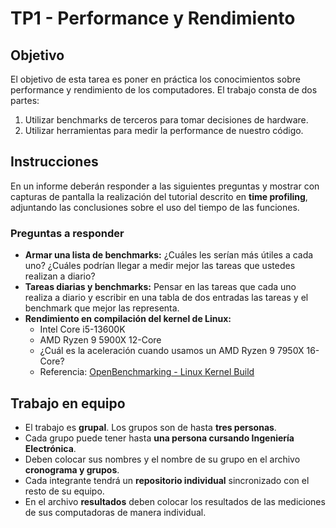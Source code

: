 # TP1 - Performance y Rendimiento

## Objetivo
El objetivo de esta tarea es poner en práctica los conocimientos sobre performance y rendimiento de los computadores. El trabajo consta de dos partes:
1. Utilizar benchmarks de terceros para tomar decisiones de hardware.
2. Utilizar herramientas para medir la performance de nuestro código.

## Instrucciones
En un informe deberán responder a las siguientes preguntas y mostrar con capturas de pantalla la realización del tutorial descrito en **time profiling**, adjuntando las conclusiones sobre el uso del tiempo de las funciones.

### Preguntas a responder
- **Armar una lista de benchmarks:** ¿Cuáles les serían más útiles a cada uno? ¿Cuáles podrían llegar a medir mejor las tareas que ustedes realizan a diario?
- **Tareas diarias y benchmarks:** Pensar en las tareas que cada uno realiza a diario y escribir en una tabla de dos entradas las tareas y el benchmark que mejor las representa.
- **Rendimiento en compilación del kernel de Linux:**
  - Intel Core i5-13600K
  - AMD Ryzen 9 5900X 12-Core
  - ¿Cuál es la aceleración cuando usamos un AMD Ryzen 9 7950X 16-Core?
  - Referencia: [OpenBenchmarking - Linux Kernel Build](https://openbenchmarking.org/test/pts/build-linux-kernel-1.15.0)

## Trabajo en equipo
- El trabajo es **grupal**. Los grupos son de hasta **tres personas**.
- Cada grupo puede tener hasta **una persona cursando Ingeniería Electrónica**.
- Deben colocar sus nombres y el nombre de su grupo en el archivo **cronograma y grupos**.
- Cada integrante tendrá un **repositorio individual** sincronizado con el resto de su equipo.
- En el archivo **resultados** deben colocar los resultados de las mediciones de sus computadoras de manera individual.

